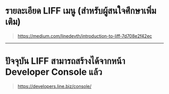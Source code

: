 # รายละเอียด LIFF เมนู (สำหรับผู้สนใจศึกษาเพิ่มเติม)

> https://medium.com/linedevth/introduction-to-liff-7d708e2f42ec

------------------------------------------------------------------------------------

# ปัจจุบัน LIFF สามารถสร้างได้จากหน้า Developer Console แล้ว
> https://developers.line.biz/console/
